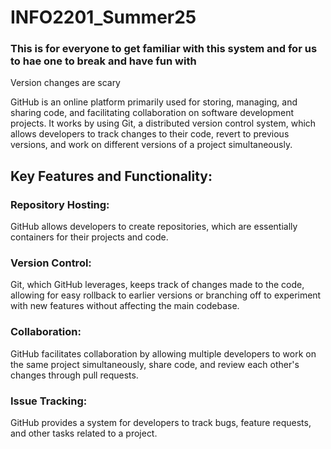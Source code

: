 # INFO2201_Summer25
### This is for everyone to get familiar with this system and for us to hae one to break and have fun with

Version changes are scary

GitHub is an online platform primarily used for storing, managing, and sharing code, and facilitating collaboration on software development projects. It works by using Git, a distributed version control system, which allows developers to track changes to their code, revert to previous versions, and work on different versions of a project simultaneously. 

## Key Features and Functionality:

### Repository Hosting:
GitHub allows developers to create repositories, which are essentially containers for their projects and code. 

### Version Control:
Git, which GitHub leverages, keeps track of changes made to the code, allowing for easy rollback to earlier versions or branching off to experiment with new features without affecting the main codebase. 

### Collaboration:
GitHub facilitates collaboration by allowing multiple developers to work on the same project simultaneously, share code, and review each other's changes through pull requests. 

### Issue Tracking:
GitHub provides a system for developers to track bugs, feature requests, and other tasks related to a project. 


